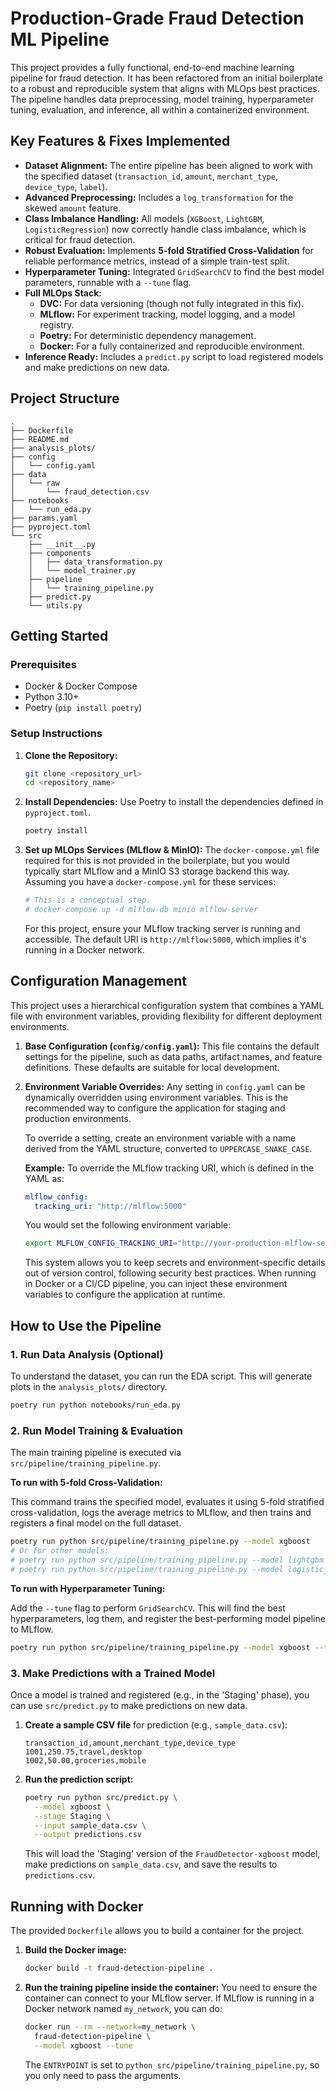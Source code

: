 # Production-Grade Fraud Detection ML Pipeline

This project provides a fully functional, end-to-end machine learning pipeline for fraud detection. It has been refactored from an initial boilerplate to a robust and reproducible system that aligns with MLOps best practices. The pipeline handles data preprocessing, model training, hyperparameter tuning, evaluation, and inference, all within a containerized environment.

## Key Features & Fixes Implemented

- **Dataset Alignment:** The entire pipeline has been aligned to work with the specified dataset (`transaction_id`, `amount`, `merchant_type`, `device_type`, `label`).
- **Advanced Preprocessing:** Includes a `log_transformation` for the skewed `amount` feature.
- **Class Imbalance Handling:** All models (`XGBoost`, `LightGBM`, `LogisticRegression`) now correctly handle class imbalance, which is critical for fraud detection.
- **Robust Evaluation:** Implements **5-fold Stratified Cross-Validation** for reliable performance metrics, instead of a simple train-test split.
- **Hyperparameter Tuning:** Integrated `GridSearchCV` to find the best model parameters, runnable with a `--tune` flag.
- **Full MLOps Stack:**
    - **DVC:** For data versioning (though not fully integrated in this fix).
    - **MLflow:** For experiment tracking, model logging, and a model registry.
    - **Poetry:** For deterministic dependency management.
    - **Docker:** For a fully containerized and reproducible environment.
- **Inference Ready:** Includes a `predict.py` script to load registered models and make predictions on new data.

## Project Structure

```
.
├── Dockerfile
├── README.md
├── analysis_plots/
├── config
│   └── config.yaml
├── data
│   └── raw
│       └── fraud_detection.csv
├── notebooks
│   └── run_eda.py
├── params.yaml
├── pyproject.toml
└── src
    ├── __init__.py
    ├── components
    │   ├── data_transformation.py
    │   └── model_trainer.py
    ├── pipeline
    │   └── training_pipeline.py
    ├── predict.py
    └── utils.py
```

## Getting Started

### Prerequisites

- Docker & Docker Compose
- Python 3.10+
- Poetry (`pip install poetry`)

### Setup Instructions

1.  **Clone the Repository:**
    ```bash
    git clone <repository_url>
    cd <repository_name>
    ```

2.  **Install Dependencies:**
    Use Poetry to install the dependencies defined in `pyproject.toml`.
    ```bash
    poetry install
    ```

3.  **Set up MLOps Services (MLflow & MinIO):**
    The `docker-compose.yml` file required for this is not provided in the boilerplate, but you would typically start MLflow and a MinIO S3 storage backend this way. Assuming you have a `docker-compose.yml` for these services:
    ```bash
    # This is a conceptual step.
    # docker-compose up -d mlflow-db minio mlflow-server
    ```
    For this project, ensure your MLflow tracking server is running and accessible. The default URI is `http://mlflow:5000`, which implies it's running in a Docker network.

## Configuration Management

This project uses a hierarchical configuration system that combines a YAML file with environment variables, providing flexibility for different deployment environments.

1.  **Base Configuration (`config/config.yaml`):**
    This file contains the default settings for the pipeline, such as data paths, artifact names, and feature definitions. These defaults are suitable for local development.

2.  **Environment Variable Overrides:**
    Any setting in `config.yaml` can be dynamically overridden using environment variables. This is the recommended way to configure the application for staging and production environments.

    To override a setting, create an environment variable with a name derived from the YAML structure, converted to `UPPERCASE_SNAKE_CASE`.

    **Example:**
    To override the MLflow tracking URI, which is defined in the YAML as:
    ```yaml
    mlflow_config:
      tracking_uri: "http://mlflow:5000"
    ```
    You would set the following environment variable:
    ```bash
    export MLFLOW_CONFIG_TRACKING_URI="http://your-production-mlflow-server:5000"
    ```

    This system allows you to keep secrets and environment-specific details out of version control, following security best practices. When running in Docker or a CI/CD pipeline, you can inject these environment variables to configure the application at runtime.

## How to Use the Pipeline

### 1. Run Data Analysis (Optional)

To understand the dataset, you can run the EDA script. This will generate plots in the `analysis_plots/` directory.

```bash
poetry run python notebooks/run_eda.py
```

### 2. Run Model Training & Evaluation

The main training pipeline is executed via `src/pipeline/training_pipeline.py`.

**To run with 5-fold Cross-Validation:**

This command trains the specified model, evaluates it using 5-fold stratified cross-validation, logs the average metrics to MLflow, and then trains and registers a final model on the full dataset.

```bash
poetry run python src/pipeline/training_pipeline.py --model xgboost
# Or for other models:
# poetry run python src/pipeline/training_pipeline.py --model lightgbm
# poetry run python src/pipeline/training_pipeline.py --model logistic_regression
```

**To run with Hyperparameter Tuning:**

Add the `--tune` flag to perform `GridSearchCV`. This will find the best hyperparameters, log them, and register the best-performing model pipeline to MLflow.

```bash
poetry run python src/pipeline/training_pipeline.py --model xgboost --tune
```

### 3. Make Predictions with a Trained Model

Once a model is trained and registered (e.g., in the 'Staging' phase), you can use `src/predict.py` to make predictions on new data.

1.  **Create a sample CSV file** for prediction (e.g., `sample_data.csv`):
    ```csv
    transaction_id,amount,merchant_type,device_type
    1001,250.75,travel,desktop
    1002,50.00,groceries,mobile
    ```

2.  **Run the prediction script:**
    ```bash
    poetry run python src/predict.py \
      --model xgboost \
      --stage Staging \
      --input sample_data.csv \
      --output predictions.csv
    ```
    This will load the 'Staging' version of the `FraudDetector-xgboost` model, make predictions on `sample_data.csv`, and save the results to `predictions.csv`.

## Running with Docker

The provided `Dockerfile` allows you to build a container for the project.

1.  **Build the Docker image:**
    ```bash
    docker build -t fraud-detection-pipeline .
    ```

2.  **Run the training pipeline inside the container:**
    You need to ensure the container can connect to your MLflow server. If MLflow is running in a Docker network named `my_network`, you can do:
    ```bash
    docker run --rm --network=my_network \
      fraud-detection-pipeline \
      --model xgboost --tune
    ```
    The `ENTRYPOINT` is set to `python src/pipeline/training_pipeline.py`, so you only need to pass the arguments.
